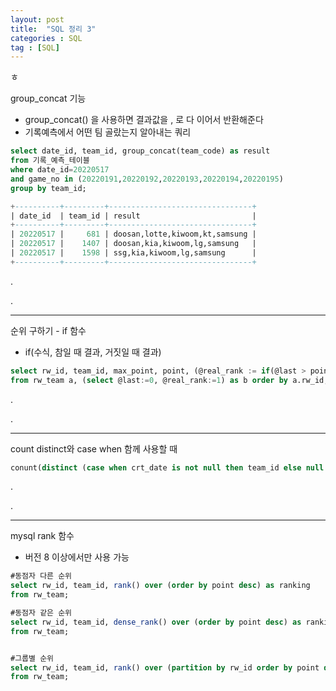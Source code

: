 ```yaml
---
layout: post
title:  "SQL 정리 3"
categories : SQL
tag : [SQL]
---
```




ㅎ

group_concat 기능

- group_concat() 을 사용하면 결과값을 , 로 다 이어서 반환해준다
- 기록예측에서 어떤 팀 골랐는지 알아내는 쿼리

```sql
select date_id, team_id, group_concat(team_code) as result 
from 기록_예측_테이블 
where date_id=20220517 
and game_no in (20220191,20220192,20220193,20220194,20220195) 
group by team_id;

+----------+---------+--------------------------------+
| date_id  | team_id | result                         |
+----------+---------+--------------------------------+
| 20220517 |     681 | doosan,lotte,kiwoom,kt,samsung |
| 20220517 |    1407 | doosan,kia,kiwoom,lg,samsung   |
| 20220517 |    1598 | ssg,kia,kiwoom,lg,samsung      |
+----------+---------+--------------------------------+
```

.

.

---



순위 구하기 - if 함수

- if(수식, 참일 때 결과, 거짓일 때 결과)

```sql
select rw_id, team_id, max_point, point, (@real_rank := if(@last > point , @real_rank:=@real_rank+1, @real_rank)) as real_rank, (@last :=point)
from rw_team a, (select @last:=0, @real_rank:=1) as b order by a.rw_id, a.point desc;
```

.

.

---

count distinct와 case when 함께 사용할 때

```sql
conunt(distinct (case when crt_date is not null then team_id else null end ))
```

.

.

---



mysql rank 함수

- 버전 8 이상에서만 사용 가능

```sql
#동점자 다른 순위
select rw_id, team_id, rank() over (order by point desc) as ranking
from rw_team;

#동점자 같은 순위
select rw_id, team_id, dense_rank() over (order by point desc) as ranking
from rw_team;


#그룹별 순위
select rw_id, team_id, rank() over (partition by rw_id order by point desc) as ranking
from rw_team;
```

